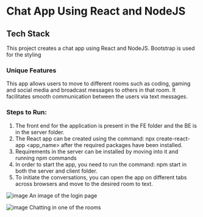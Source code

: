 # Chat App Using React and NodeJS

## Tech Stack
This project creates a chat app using React and NodeJS. Bootstrap is used for the styling

### Unique Features
This app allows users to move to different rooms such as coding, gaming and social media and broadcast messages to others in that room. It facilitates smooth communication between the users via text messages.

### Steps to Run:
1. The front end for the application is present in the FE folder and the BE is in the server folder.
2. The React app can be created using the command: npx create-react-app <app_name> after the required packages have been installed.
3. Requirements in the server can be installed by moving into it and running npm commands
4. In order to start the app, you need to run the command: npm start in both the server and client folder.
5. To initiate the conversations, you can open the app on different tabs across browsers and move to the desired room to text.

![image](https://github.com/user-attachments/assets/ebec2ead-a781-4c85-ac86-3a6d5a471ff0)
An image of the login page

![image](https://github.com/user-attachments/assets/aefbb73f-2d92-4fea-b79a-4830a85cb9bf)
Chatting in one of the rooms
